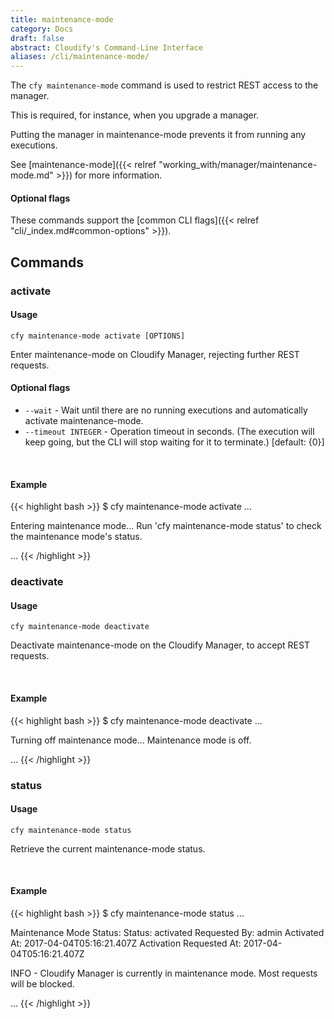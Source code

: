 ```yaml
---
title: maintenance-mode
category: Docs
draft: false
abstract: Cloudify's Command-Line Interface
aliases: /cli/maintenance-mode/
---
```


The `cfy maintenance-mode` command is used to restrict REST access to the manager.

This is required, for instance, when you upgrade a manager.

Putting the manager in maintenance-mode prevents it from running any executions.

See [maintenance-mode]({{< relref "working_with/manager/maintenance-mode.md" >}}) for more information.


#### Optional flags
These commands support the [common CLI flags]({{< relref "cli/_index.md#common-options" >}}).


## Commands

### activate

#### Usage 
`cfy maintenance-mode activate [OPTIONS]`

Enter maintenance-mode on Cloudify Manager, rejecting further REST requests.

#### Optional flags

* `--wait` - 			Wait until there are no running executions and
                     	automatically activate maintenance-mode.
* `--timeout INTEGER` - Operation timeout in seconds. (The execution will
                     	keep going, but the CLI will stop waiting for it to
                     	terminate.) [default: {0}]

&nbsp;
#### Example

{{< highlight  bash  >}}
$ cfy maintenance-mode activate
...

Entering maintenance mode...
Run 'cfy maintenance-mode status' to check the maintenance mode's status.

...
{{< /highlight >}}


### deactivate

#### Usage 
`cfy maintenance-mode deactivate` 

Deactivate maintenance-mode on the Cloudify Manager, to accept REST requests.

&nbsp;
#### Example

{{< highlight  bash  >}}
$ cfy maintenance-mode deactivate
...

Turning off maintenance mode...
Maintenance mode is off.

...
{{< /highlight >}}


### status

#### Usage 
`cfy maintenance-mode status`

Retrieve the current maintenance-mode status.

&nbsp;
#### Example

{{< highlight  bash  >}}
$ cfy maintenance-mode status
...

Maintenance Mode Status:
	Status:	activated
	Requested By:	admin
	Activated At:	2017-04-04T05:16:21.407Z
	Activation Requested At:	2017-04-04T05:16:21.407Z

INFO - Cloudify Manager is currently in maintenance mode. Most requests will be blocked.

...
{{< /highlight >}}

